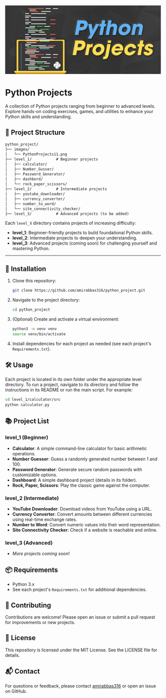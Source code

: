 ![image](/images/PythonProjects11.png)


# Python Projects   

A collection of Python projects ranging from beginner to advanced levels. Explore hands-on coding exercises, games, and utilities to enhance your Python skills and understanding.


## 📁 Project Structure

```
python_project/
├── images/
│   └── PythonProjects11.png
├── level_1/           # Beginner projects
│   ├── calculator/
│   ├── Number_Gusser/
│   ├── Password_Generator/
│   ├── dashbord/
│   └── rock_paper_scissors/
├── level_2/           # Intermediate projects
│   ├── youtube_downloader/
│   ├── currency_converter/
│   ├── number_to_word/
│   └── site_connectivity_checker/
├── level_3/           # Advanced projects (to be added)
```

Each `level_X` directory contains projects of increasing difficulty:
- **level_1**: Beginner-friendly projects to build foundational Python skills.
- **level_2**: Intermediate projects to deepen your understanding.
- **level_3**: Advanced projects (coming soon) for challenging yourself and mastering Python.

---

## 🚀 Installation

1. Clone this repository:
    ```bash
    git clone https://github.com/amirabbas316/python_project.git
    ```
2. Navigate to the project directory:
    ```bash
    cd python_project
    ```
3. (Optional) Create and activate a virtual environment:
    ```bash
    python3 -m venv venv
    source venv/bin/activate
    ```
4. Install dependencies for each project as needed (see each project's `Requirements.txt`).

## 🛠️ Usage


Each project is located in its own folder under the appropriate level directory. To run a project, navigate to its directory and follow the instructions in its README or run the main script. For example:

```bash
cd level_1/calculator/src
python calculator.py
```

## 📚 Project List

### level_1 (Beginner)
- **Calculator**: A simple command-line calculator for basic arithmetic operations.
- **Number Guesser**: Guess a randomly generated number between 1 and 100.
- **Password Generator**: Generate secure random passwords with customizable options.
- **Dashboard**: A simple dashboard project (details in its folder).
- **Rock, Paper, Scissors**: Play the classic game against the computer.

### level_2 (Intermediate)
- **YouTube Downloader**: Download videos from YouTube using a URL.
- **Currency Converter**: Convert amounts between different currencies using real-time exchange rates.
- **Number to Word**: Convert numeric values into their word representation.
- **Site Connectivity Checker**: Check if a website is reachable and online.

### level_3 (Advanced)
- _More projects coming soon!_

## 📦 Requirements

- Python 3.x
- See each project's `Requirements.txt` for additional dependencies.

## 🤝 Contributing

Contributions are welcome! Please open an issue or submit a pull request for improvements or new projects.

## 📄 License

This repository is licensed under the MIT License. See the LICENSE file for details.

## 📬 Contact

For questions or feedback, please contact [amirabbas316](mailto:amirabbasc316@gmail.com) or open an issue on GitHub.
